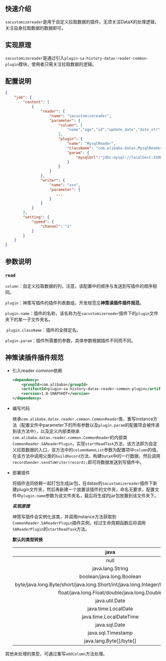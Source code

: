 ## 快速介绍

```sacustomizereader```是用于自定义拉取数据的插件，无须关注DataX的处理逻辑，关注自身拉取数据的数据即可。

## **实现原理**

```sacustomizereader```是通过引入``plugin-sa-history-datax-reader-common-plugin``模块，使用者只需关注拉取数据的逻辑。

## 配置说明

```json
{
    "job": {
        "content": [
            {
                "reader": {
                    "name": "sacustomizereader",
                    "parameter": {
                        "column": [
                            "name","age","id","update_date","date_str"
                        ],
                        "plugin": {
                            "name": "MysqlReader",
                            "className": "com.alibaba.datax.MysqlReader",
                            "param": {
                                "mysqlUrl":"jdbc:mysql://localhost:3306/test"
                            }
                        }
                    }
                },
                "writer": {
                    "name": "xxx",
                    "parameter": {
                       ...
                    }
                }
            }
        ],
        "setting": {
            "speed": {
                "channel": "1"
            }
        }
    }
}
```

## **参数说明**

### ``read``

​		`column`：自定义拉取数据的列，注意，该配置中的顺序与发送到写插件的顺序相同。

​		```plugin```：神策写插件的插件列表数组，开发规范见**神策读插件插件规范**。

​		```plugin.name```：插件的名称，该名称为在```sacustomizereader```插件下的``plugin``文件夹下的某一子文件夹名。

​		```plugin.className```：插件的全限定名。

​		```plugin.param```：插件所需要的参数，具体参数根据插件不同而不同。



## **神策读插件插件规范**

- 引入reader common依赖

  ```xml
  <dependency>
      <groupId>com.alibaba</groupId>
      <artifactId>plugin-sa-history-datax-reader-common-plugin</artifactId>
      <version>1.0-SNAPSHOT</version>
  </dependency>
  ```

- 编写代码

  继承``com.alibaba.datax.reader.common.CommonReader``类，重写instance方法（配置文件中parameter下的所有参数以及``plugin.param``的配置项会被传递到该方法中），以及定义内部类继承``com.alibaba.datax.reader.common.CommonReader``的内部类``CommonReader.SAReaderPlugin``，实现``startReadTask``方法，该方法即为自定义拉取数据的入口，该方法中的```columnNameList```参数为配置项中```column```的值。在该方法中调用父类的```buildRecord```方法，构建``DataX``中的一行数据，然后调用``recordSender.sendToWriter(record);``即可将数据发送到写插件中。

- 部署插件

  将插件连同依赖一起打包生成jar包，在datax的```sacustomizereader```插件下新建plugin文件夹，然后再新建一个放置该插件的文件夹，命名无要求，配置文件中```plugin.name```参数为该文件夹名，最后将生成的jar包放置到该文件夹下。

  ***实现原理***

  神策写插件会实例化该类，并调用instance方法获取到``CommonReader.SAReaderPlugin``插件实例，经过生命周期函数后将调用``SAReaderPlugin``的```startReadTask```方法。

  **默认的类型转换**

  |                             java                             |    dataX     |
  | :----------------------------------------------------------: | :----------: |
  |                             null                             | StringColumn |
  |                       java.lang.String                       | StringColumn |
  |                  boolean/java.long.Boolean                   |  BoolColumn  |
  | byte/java.long.Byte/short/java.long.Short/int/java.long.Integer/long/java.long.Long |  LongColumn  |
  |        float/java.long.Float/double/java.long.Double         | DoubleColumn |
  |                        java.util.Date                        |  DateColumn  |
  |                     java.time.LocalDate                      |  DateColumn  |
  |                   java.time.LocalDateTime                    |  DateColumn  |
  |                        java.sql.Date                         |  DateColumn  |
  |                      java.sql.Timestamp                      |  DateColumn  |
  |                   java.lang.Byte[]/byte[]                    | BytesColumn  |

其他未处理的类型，可通过重写```addColumn```方法处理。